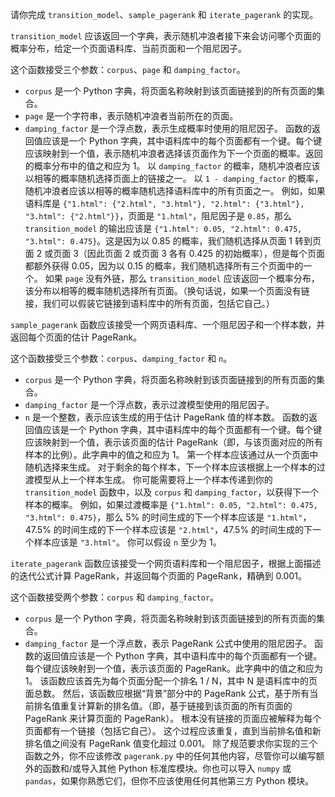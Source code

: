 请你完成 `transition_model`、`sample_pagerank` 和 `iterate_pagerank` 的实现。

`transition_model` 应该返回一个字典，表示随机冲浪者接下来会访问哪个页面的概率分布，给定一个页面语料库、当前页面和一个阻尼因子。

这个函数接受三个参数：`corpus`、`page` 和 `damping_factor`。
* `corpus` 是一个 Python 字典，将页面名称映射到该页面链接到的所有页面的集合。
* `page` 是一个字符串，表示随机冲浪者当前所在的页面。
* `damping_factor` 是一个浮点数，表示生成概率时使用的阻尼因子。
函数的返回值应该是一个 Python 字典，其中语料库中的每个页面都有一个键。每个键应该映射到一个值，表示随机冲浪者选择该页面作为下一个页面的概率。返回的概率分布中的值之和应为 1。
以 `damping_factor` 的概率，随机冲浪者应该以相等的概率随机选择页面上的链接之一。
以 `1 - damping_factor` 的概率，随机冲浪者应该以相等的概率随机选择语料库中的所有页面之一。
例如，如果语料库是 `{"1.html": {"2.html", "3.html"}, "2.html": {"3.html"}, "3.html": {"2.html"}}`，页面是 `"1.html"`，阻尼因子是 `0.85`，那么 `transition_model` 的输出应该是 `{"1.html": 0.05, "2.html": 0.475, "3.html": 0.475}`。这是因为以 0.85 的概率，我们随机选择从页面 1 转到页面 2 或页面 3（因此页面 2 或页面 3 各有 0.425 的初始概率），但是每个页面都额外获得 0.05，因为以 0.15 的概率，我们随机选择所有三个页面中的一个。
如果 `page` 没有外链，那么 `transition_model` 应该返回一个概率分布，该分布以相等的概率随机选择所有页面。（换句话说，如果一个页面没有链接，我们可以假装它链接到语料库中的所有页面，包括它自己。）

`sample_pagerank` 函数应该接受一个网页语料库、一个阻尼因子和一个样本数，并返回每个页面的估计 PageRank。

这个函数接受三个参数：`corpus`、`damping_factor` 和 `n`。
* `corpus` 是一个 Python 字典，将页面名称映射到该页面链接到的所有页面的集合。
* `damping_factor` 是一个浮点数，表示过渡模型使用的阻尼因子。
* `n` 是一个整数，表示应该生成的用于估计 PageRank 值的样本数。
函数的返回值应该是一个 Python 字典，其中语料库中的每个页面都有一个键。每个键应该映射到一个值，表示该页面的估计 PageRank（即，与该页面对应的所有样本的比例）。此字典中的值之和应为 1。
第一个样本应该通过从一个页面中随机选择来生成。
对于剩余的每个样本，下一个样本应该根据上一个样本的过渡模型从上一个样本生成。
你可能需要将上一个样本传递到你的 `transition_model` 函数中，以及 `corpus` 和 `damping_factor`，以获得下一个样本的概率。
例如，如果过渡概率是 `{"1.html": 0.05, "2.html": 0.475, "3.html": 0.475}`，那么 5% 的时间生成的下一个样本应该是 `"1.html"`，47.5% 的时间生成的下一个样本应该是 `"2.html"`，47.5% 的时间生成的下一个样本应该是 `"3.html"`。
你可以假设 `n` 至少为 1。

`iterate_pagerank` 函数应该接受一个网页语料库和一个阻尼因子，根据上面描述的迭代公式计算 PageRank，并返回每个页面的 PageRank，精确到 0.001。

这个函数接受两个参数：`corpus` 和 `damping_factor`。
* `corpus` 是一个 Python 字典，将页面名称映射到该页面链接到的所有页面的集合。
* `damping_factor` 是一个浮点数，表示 PageRank 公式中使用的阻尼因子。
函数的返回值应该是一个 Python 字典，其中语料库中的每个页面都有一个键。每个键应该映射到一个值，表示该页面的 PageRank。此字典中的值之和应为 1。
该函数应该首先为每个页面分配一个排名 1 / N，其中 N 是语料库中的页面总数。
然后，该函数应根据“背景”部分中的 PageRank 公式，基于所有当前排名值重复计算新的排名值。（即，基于链接到该页面的所有页面的 PageRank 来计算页面的 PageRank）。
根本没有链接的页面应被解释为每个页面都有一个链接（包括它自己）。
这个过程应该重复，直到当前排名值和新排名值之间没有 PageRank 值变化超过 0.001。
除了规范要求你实现的三个函数之外，你不应该修改 `pagerank.py` 中的任何其他内容，尽管你可以编写额外的函数和/或导入其他 Python 标准库模块。你也可以导入 `numpy` 或 `pandas`，如果你熟悉它们，但你不应该使用任何其他第三方 Python 模块。
